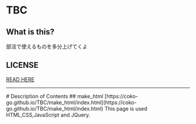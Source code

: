 # TBC
## What is this?
部活で使えるものを多分上げてくよ
## LICENSE
[READ HERE](https://github.com/coko-go/TBC/blob/main/License.md)
<hr>
# Description of Contents
## make_html
[https://coko-go.github.io/TBC/make_html/index.html](https://coko-go.github.io/TBC/make_html/index.html)
This page is used HTML,CSS,JavaScript and JQuery.
